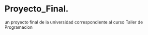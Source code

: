 # Proyecto_Final.
un proyecto final de la universidad correspondiente al curso Taller de Programacion
